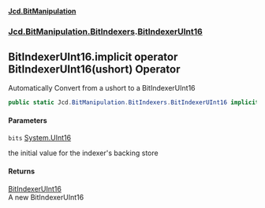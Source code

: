 #### [Jcd.BitManipulation](index.md 'index')
### [Jcd.BitManipulation.BitIndexers](Jcd.BitManipulation.BitIndexers.md 'Jcd.BitManipulation.BitIndexers').[BitIndexerUInt16](Jcd.BitManipulation.BitIndexers.BitIndexerUInt16.md 'Jcd.BitManipulation.BitIndexers.BitIndexerUInt16')

## BitIndexerUInt16.implicit operator BitIndexerUInt16(ushort) Operator

Automatically Convert from a ushort to a BitIndexerUInt16

```csharp
public static Jcd.BitManipulation.BitIndexers.BitIndexerUInt16 implicit operator BitIndexerUInt16(ushort bits);
```
#### Parameters

<a name='Jcd.BitManipulation.BitIndexers.BitIndexerUInt16.op_ImplicitJcd.BitManipulation.BitIndexers.BitIndexerUInt16(ushort).bits'></a>

`bits` [System.UInt16](https://docs.microsoft.com/en-us/dotnet/api/System.UInt16 'System.UInt16')

the initial value for the indexer's backing store

#### Returns
[BitIndexerUInt16](Jcd.BitManipulation.BitIndexers.BitIndexerUInt16.md 'Jcd.BitManipulation.BitIndexers.BitIndexerUInt16')  
A new BitIndexerUInt16
